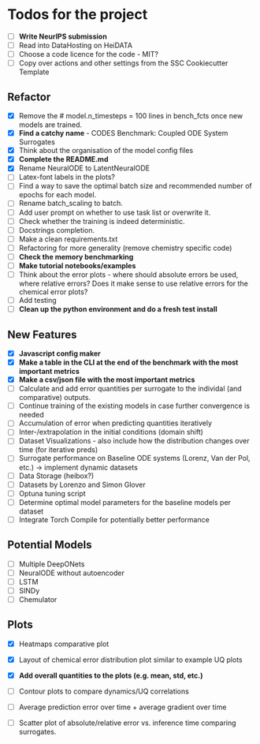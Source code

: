 # Todos for the project

- [ ] **Write NeurIPS submission**
- [ ] Read into DataHosting on HeiDATA
- [ ] Choose a code licence for the code - MIT?
- [ ] Copy over actions and other settings from the SSC Cookiecutter Template

## Refactor
- [x] Remove the # model.n_timesteps = 100 lines in bench_fcts once new models are trained.
- [x] **Find a catchy name** - CODES Benchmark: Coupled ODE System Surrogates
- [x] Think about the organisation of the model config files
- [x] **Complete the README.md**
- [x] Rename NeuralODE to LatentNeuralODE
- [ ] Latex-font labels in the plots?
- [ ] Find a way to save the optimal batch size and recommended number of epochs for each model.
- [ ] Rename batch_scaling to batch.
- [ ] Add user prompt on whether to use task list or overwrite it.
- [ ] Check whether the training is indeed deterministic.
- [ ] Docstrings completion.
- [ ] Make a clean requirements.txt
- [ ] Refactoring for more generality (remove chemistry specific code)
- [ ] **Check the memory benchmarking**
- [ ] **Make tutorial notebooks/examples**
- [ ] Think about the error plots - where should absolute errors be used, where relative errors? Does it make sense to use relative errors for the chemical error plots?
- [ ] Add testing
- [ ] **Clean up the python environment and do a fresh test install**

## New Features
- [x] **Javascript config maker**
- [x] **Make a table in the CLI at the end of the benchmark with the most important metrics**
- [x] **Make a csv/json file with the most important metrics**
- [ ] Calculate and add error quantities per surrogate to the individal (and comparative) outputs.
- [ ] Continue training of the existing models in case further convergence is needed
- [ ] Accumulation of error when predicting quantities iteratively
- [ ] Inter-/extrapolation in the initial conditions (domain shift)
- [ ] Dataset Visualizations - also include how the distribution changes over time (for iterative preds)
- [ ] Surrogate performance on Baseline ODE systems (Lorenz, Van der Pol, etc.) -> implement dynamic datasets
- [ ] Data Storage (heibox?)
- [ ] Datasets by Lorenzo and Simon Glover
- [ ] Optuna tuning script
- [ ] Determine optimal model parameters for the baseline models per dataset
- [ ] Integrate Torch Compile for potentially better performance

## Potential Models
- [ ] Multiple DeepONets
- [ ] NeuralODE without autoencoder
- [ ] LSTM
- [ ] SINDy 
- [ ] Chemulator

## Plots
- [x] Heatmaps comparative plot
- [x] Layout of chemical error distribution plot similar to example UQ plots
- [x] **Add overall quantities to the plots (e.g. mean, std, etc.)**
- [ ] Contour plots to compare dynamics/UQ correlations
- [ ] Average prediction error over time + average gradient over time
- [ ] Scatter plot of absolute/relative error vs. inference time comparing surrogates.


